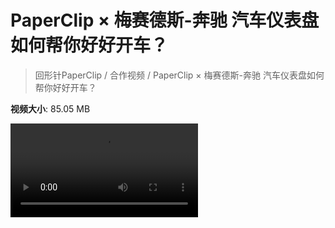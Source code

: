 # PaperClip × 梅赛德斯-奔驰 汽车仪表盘如何帮你好好开车？

> 回形针PaperClip / 合作视频 / PaperClip × 梅赛德斯-奔驰 汽车仪表盘如何帮你好好开车？

**视频大小**: 85.05 MB

<div class="video"><video src="https://file.hsyhx.top/archive/PaperClip/合作视频/PaperClip × 梅赛德斯-奔驰 汽车仪表盘如何帮你好好开车？.mp4" controls preload>🤔 您的浏览器不支持 video 标签</video></div>
